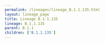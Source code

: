 ```yaml
---
permalink: /lineages/lineage_B.1.1.135.html
layout: lineage_page
title: Lineage B.1.1.135
lineage: B.1.1.135
parent: B.1.1
children: ['B.1.1.135']
---
```

